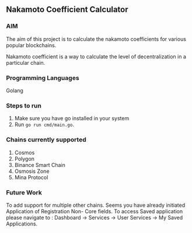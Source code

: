 ## Nakamoto Coefficient Calculator

### AIM

The aim of this project is to calculate the nakamoto coefficients for various popular blockchains.

Nakamoto coefficient is a way to calculate the level of decentralization in a particular chain.

### Programming Languages

Golang

### Steps to run

1. Make sure you have go installed in your system
2. Run `go run cmd/main.go`.

### Chains currently supported

1. Cosmos
2. Polygon
3. Binance Smart Chain
4. Osmosis Zone
5. Mina Protocol

### Future Work

To add support for multiple other chains.
Seems you have already initiated Application of Registration Non- Core fields. To access Saved application please navigate to : Dashboard -> Services -> User Services -> My Saved Applications. 